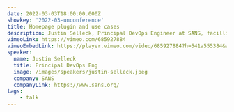 ```yaml
---
date: 2022-03-03T18:00:00.000Z
showkey: '2022-03-unconference'
title: Homepage plugin and use cases
description: Justin Selleck, Principal DevOps Engineer at SANS, facillitated a session discussing use cases, challenges, and opportunities for the new homepage plugin.
vimeoLink: https://vimeo.com/685927884
vimeoEmbedLink: https://player.vimeo.com/video/685927884?h=541a555384&amp;badge=0&amp;autoplay=1&amp;autopause=0&amp;player_id=0&amp;app_id=58479
speaker:
  name: Justin Selleck 
  title: Principal DevOps Eng
  image: /images/speakers/justin-selleck.jpeg
  company: SANS
  companyLink: https://www.sans.org/
tags:
    - talk
---
```


